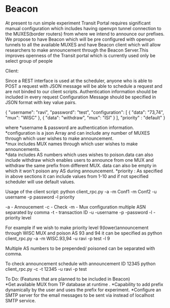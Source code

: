 Beacon
======

At present to run simple experiment Transit Portal requires significant manual configuration which includes having openvpn tunnel 
connection to the MUXES(border routers) from where we intend to announce our prefixes.
We propose to have Beacon which will be pre configured with openvpn tunnels to all the available MUXES and have Beacon client which will allow researchers to make announcement through the Beacon Server.This improves openness of the Transit portal which is currently used only be select group of people

Client:

Since a REST interface is used at the scheduler, anyone who is able to POST a request with JSON message will be able to schedule a request 
and are not binded to our client scripts. Authentication information should be included in every request
Configuration Message should be specified in JSON format with key value pairs.

{
    "username": "ravi",
    "password": "test",
    "configuration": [
        {
            "data": "73,74",
            "mux": "WISC"
        },
        {
            "data": "withdraw",
            "mux": "ISI"
        }
    ],
 "priority" : "default"
}


where 
*username & password are authentication information.                                                                                        
*configuration is a json Array and can include any number of MUXES through which user wishes to make announcement.                          
*mux includes MUX names through which user wishes to make announcements.                                                                    
*data includes AS numbers which uses wishes to poison.data can also include withdraw which enables users to announce from one MUX and                  withdraw the same prefix from different MUX. data can also be empty in which it won't poison any AS during announcement.
*priority : As specified in above sections it can include values from 1-10 and if not specified scheduler will use default values.

Usage of the client script:
python client_rpc.py -a -m Conf1 -m Conf2 -u username -p password -l priority 

-a     - Annoucement
-c     - Check
-m    - Mux configuration multiple ASN separated by comma
-t      - transaction ID
-u     -username
-p     -password
-l     -priority level

For example if we wish to make priority level 9(lower)announcement through WISC MUX and poison AS 93 and 94 it can be specified as 
python client_rpc.py -a -m WISC.93,94 -u ravi -p test -l 9

Multiple AS numbers to be prepended/ poisoned can be separated with comma.

To check announcement schedule  with announcement ID 12345 
python client_rpc.py -c -t 12345 -u ravi -p test       

To Do: (Features that are planned to be included in Beacon)                                                                                                                                                                                                                                   
*Get available MUX from TP database at runtime .                                                                                            *Capability to add prefix dynamically by the user and uses the prefix for experiment.                                                       *Configure an SMTP server for the email messages to be sent via instead of localhost SMTP service.


